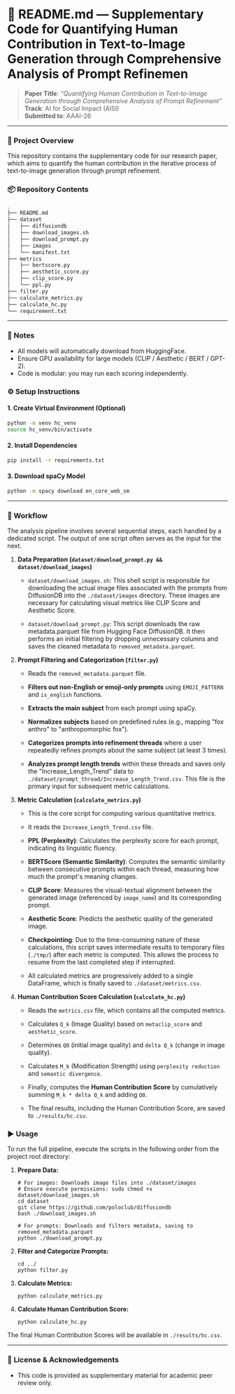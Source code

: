 # 📄 README.md — Supplementary Code for Quantifying Human Contribution in Text-to-Image Generation through Comprehensive Analysis of Prompt Refinemen

> **Paper Title**: *“Quantifying Human Contribution in Text-to-Image Generation through Comprehensive Analysis of Prompt Refinement”*  
> **Track**: AI for Social Impact (AISI)  
> **Submitted to**: AAAI-26  

---

### 🌟 Project Overview
This repository contains the supplementary code for our research paper, which aims to quantify the human contribution in the iterative process of text-to-image generation through prompt refinement. 

### 📦 Repository Contents

```bash
.
├── README.md
├── dataset
│   ├── diffusiondb
│   ├── download_images.sh
│   ├── download_prompt.py
│   ├── images
│   └── manifest.txt
├── metrics
│   ├── bertscore.py
│   ├── aesthetic_score.py
│   ├── clip_score.py
│   └── ppl.py
├── filter.py
├── calculate_metrics.py
├── calculate_hc.py
└── requirement.txt
```

---
### 📌 Notes

- All models will automatically download from HuggingFace.
- Ensure GPU availability for large models (CLIP / Aesthetic / BERT / GPT-2).
- Code is modular: you may run each scoring independently.

### ⚙️ Setup Instructions

#### 1. Create Virtual Environment (Optional)

```bash
python -m venv hc_venv
source hc_venv/bin/activate  
```

#### 2. Install Dependencies

```bash
pip install -r requirements.txt
```
#### 3. Download spaCy Model

```bash
python -m spacy download en_core_web_sm
```

---

### 🚀 Workflow

The analysis pipeline involves several sequential steps, each handled by a dedicated script. The output of one script often serves as the input for the next.

1.  **Data Preparation (`dataset/download_prompt.py && dataset/download_images`)**

    * `dataset/download_images.sh`: This shell script is responsible for downloading the actual image files associated with the prompts from DiffusionDB into the `./dataset/images` directory. These images are necessary for calculating visual metrics like CLIP Score and Aesthetic Score.

    * `dataset/download_prompt.py`: This script downloads the raw metadata.parquet file from Hugging Face DiffusionDB. It then performs an initial filtering by dropping unnecessary columns and saves the cleaned metadata to `removed_metadata.parquet`.

2.  **Prompt Filtering and Categorization (`filter.py`)**

    * Reads the `removed_metadata.parquet` file.

    * **Filters out non-English or emoji-only prompts** using `EMOJI_PATTERN` and `is_english` functions.

    * **Extracts the main subject** from each prompt using spaCy.

    * **Normalizes subjects** based on predefined rules (e.g., mapping "fox anthro" to "anthropomorphic fox").

    * **Categorizes prompts into refinement threads** where a user repeatedly refines prompts about the same subject (at least 3 times).

    * **Analyzes prompt length trends** within these threads and saves only the "Increase_Length_Trend" data to `./dataset/prompt_thread/Increase_Length_Trend.csv`. This file is the primary input for subsequent metric calculations.

3.  **Metric Calculation (`calculate_metrics.py`)**

    * This is the core script for computing various quantitative metrics.

    * It reads the `Increase_Length_Trend.csv` file.

    * **PPL (Perplexity)**: Calculates the perplexity score for each prompt, indicating its linguistic fluency.

    * **BERTScore (Semantic Similarity)**: Computes the semantic similarity between consecutive prompts within each thread, measuring how much the prompt's meaning changes.

    * **CLIP Score**: Measures the visual-textual alignment between the generated image (referenced by `image_name`) and its corresponding prompt.

    * **Aesthetic Score**: Predicts the aesthetic quality of the generated image.

    * **Checkpointing**: Due to the time-consuming nature of these calculations, this script saves intermediate results to temporary files (`./tmp/`) after each metric is computed. This allows the process to resume from the last completed step if interrupted.

    * All calculated metrics are progressively added to a single DataFrame, which is finally saved to `./dataset/metrics.csv`.

4.  **Human Contribution Score Calculation (`calculate_hc.py`)**

    * Reads the `metrics.csv` file, which contains all the computed metrics.

    * Calculates `Q_k` (Image Quality) based on `metaclip_score` and `aesthetic_score`.

    * Determines `Q0` (initial image quality) and `delta Q_k` (change in image quality).

    * Calculates `M_k` (Modification Strength) using `perplexity reduction` and `semantic divergence`.

    * Finally, computes the **Human Contribution Score** by cumulatively summing `M_k * delta Q_k` and adding `Q0`.

    * The final results, including the Human Contribution Score, are saved to `./results/hc.csv`.


### ▶️ Usage

To run the full pipeline, execute the scripts in the following order from the project root directory:

1.  **Prepare Data:**

    ```
    # For images: Downloads image files into ./dataset/images
    # Ensure execute permissions: sudo chmod +x dataset/download_images.sh
    cd dataset
    git clone https://github.com/poloclub/diffusiondb
    bash ./download_images.sh

    # For prompts: Downloads and filters metadata, saving to removed_metadata.parquet
    python ./download_prompt.py
    ```

2.  **Filter and Categorize Prompts:**

    ```
    cd ../
    python filter.py
    ```

3.  **Calculate Metrics:**

    ```
    python calculate_metrics.py
    ```

4.  **Calculate Human Contribution Score:**

    ```
    python calculate_hc.py
    ```

The final Human Contribution Scores will be available in `./results/hc.csv`.

---

### 📄 License & Acknowledgements

- This code is provided as supplementary material for academic peer review only.
